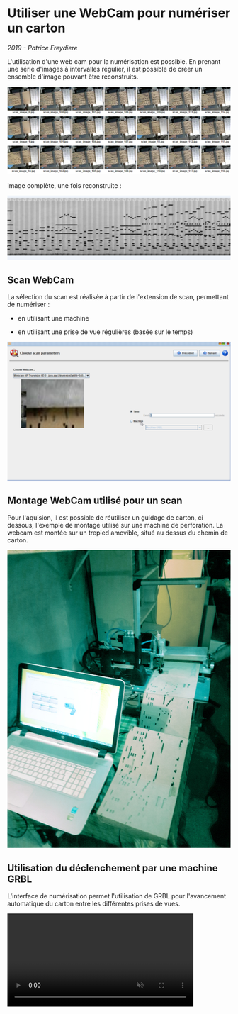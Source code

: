 # Utiliser une WebCam pour numériser un carton

*2019 - Patrice Freydiere*



L'utilisation d'une web cam pour la numérisation est possible. En prenant une série d'images à intervalles régulier, il est possible de créer un ensemble d'image pouvant être reconstruits. 

![](imageview.png)

image complète, une fois reconstruite :

![](full_sample.png)



## Scan WebCam



La sélection du scan est réalisée à partir de l'extension de scan, permettant de numériser :

- en utilisant une machine 

- en utilisant une prise de vue régulières (basée sur le temps)


![](scan_04.png)

## Montage WebCam utilisé pour un scan

Pour l'aquision, il est possible de réutiliser un guidage de carton, ci dessous, l'exemple de montage utilisé sur une machine de perforation. La webcam est montée sur un trepied amovible, situé au dessus du chemin de carton.

![](montage.jpg)



## Utilisation du déclenchement par une machine GRBL

L'interface de numérisation permet l'utilisation de GRBL pour l'avancement automatique du carton entre les différentes prises de vues.


<video width="420" controls="true" muted="true">
   <source src="scan/pilotage_machine.mp4" type="video/mp4">
</video>




